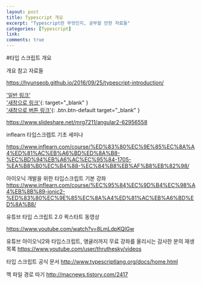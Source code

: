 ```yaml
---
layout: post
title: Typescript 개요
excerpt: "Typescript란 무엇인지, 공부할 만한 자료들"
categories: [Typescript]
link:
comments: true
---
```


#타입 스크립트 개요

개요 참고 자료들


<https://hyunseob.github.io/2016/09/25/typescript-introduction/><br />


['일반 링크'](http://han41858.tistory.com/14)<br />
['새창으로 링크'](http://han41858.tistory.com/14){: target="_blank" }<br />
['새창으로 버튼 링크'](http://han41858.tistory.com/14){: .btn.btn-default target="_blank" }<br />

https://www.slideshare.net/mrg7211/angular2-62956558

inflearn 타입스크렙트 기초 세미나

https://www.inflearn.com/course/%ED%83%80%EC%9E%85%EC%8A%A4%ED%81%AC%EB%A6%BD%ED%8A%B8-%EC%BD%94%EB%A6%AC%EC%95%84-1705-%EA%B8%B0%EC%B4%88-%EC%84%B8%EB%AF%B8%EB%82%98/

아이오닉 개발을 위한 타입스크립트 기본 강좌
https://www.inflearn.com/course/%EC%95%84%EC%9D%B4%EC%98%A4%EB%8B%89-ionic2-%ED%83%80%EC%9E%85%EC%8A%A4%ED%81%AC%EB%A6%BD%ED%8A%B8/

유튜브 타입 스크립트 2.0 퀵스타트 동영상

https://www.youtube.com/watch?v=8LmLdpKQlGw

유튜브 아이오닉2와 타입스크립트, 앵귤러까지 무료 강좌를 올리시는 감사한 분의 재생목록
https://www.youtube.com/user/thruthesky/videos

타입 스크립트 공식 문서
http://www.typescriptlang.org/docs/home.html

맥 파일 경로 따기
http://macnews.tistory.com/2417
